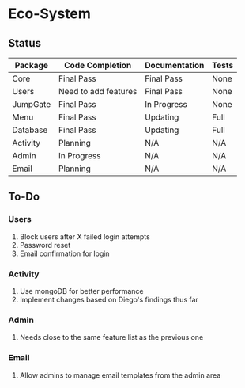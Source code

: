 # Eco-System

## Status
Package | Code Completion | Documentation | Tests
--------|-----------------|---------------|-------
Core | Final Pass | Final Pass | None
Users | Need to add features | Final Pass | None
JumpGate | Final Pass | In Progress | None
Menu | Final Pass | Updating | Full
Database | Final Pass | Updating | Full
Activity | Planning | N/A | N/A
Admin | In Progress | N/A | N/A
Email | Planning | N/A | N/A

## To-Do
### Users
1. Block users after X failed login attempts
1. Password reset
1. Email confirmation for login

### Activity
1. Use mongoDB for better performance
1. Implement changes based on Diego's findings thus far

### Admin
1. Needs close to the same feature list as the previous one

### Email
1. Allow admins to manage email templates from the admin area
